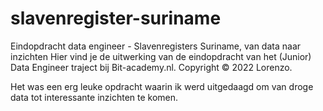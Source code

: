 # slavenregister-suriname
Eindopdracht data engineer - Slavenregisters Suriname, van data naar inzichten 
Hier vind je de uitwerking van de eindopdracht van het (Junior) Data Engineer traject bij Bit-academy.nl. Copyright © 2022 Lorenzo.

Het was een erg leuke opdracht waarin ik werd uitgedaagd om van droge data tot interessante inzichten te komen. 
